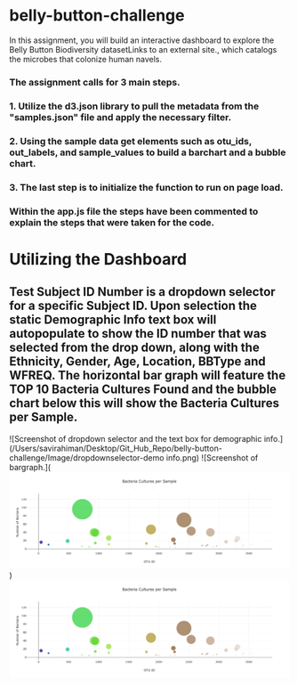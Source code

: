 # belly-button-challenge
In this assignment, you will build an interactive dashboard to explore the Belly Button Biodiversity datasetLinks to an external site., which catalogs the microbes that colonize human navels.  

### The assignment calls for 3 main steps. 
### 1. Utilize the d3.json library to pull the metadata from the "samples.json" file and apply the necessary filter.
### 2. Using the sample data get elements such as otu_ids, out_labels, and sample_values to build a barchart and a bubble chart.
### 3. The last step is to initialize the function to run on page load. 

### Within the app.js file the steps have been commented to explain the steps that were taken for the code.

# Utilizing the Dashboard
## Test Subject ID Number is a dropdown selector for a specific Subject ID. Upon selection the static Demographic Info text box will autopopulate to show the ID number that was selected from the drop down, along with the Ethnicity, Gender, Age, Location, BBType and WFREQ. The horizontal bar graph will feature the TOP 10 Bacteria Cultures Found and the bubble chart below this will show the Bacteria Cultures per Sample. 

![Screenshot of dropdown selector and the text box for demographic info.](/Users/savirahiman/Desktop/Git_Hub_Repo/belly-button-challenge/Image/dropdownselector-demo info.png)
![Screenshot of bargraph.](![/Users/savirahiman/Desktop/Git_Hub_Repo/belly-button-challenge/Image/dropdownselector-demo info.png][def])
![Screenshot of bubblegraph.][def]

[def]: Image/bubblechart.png

